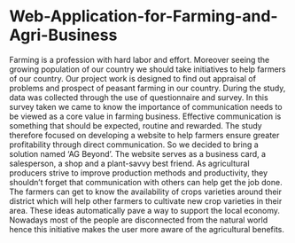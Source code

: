 # Web-Application-for-Farming-and-Agri-Business

Farming is a profession with hard labor and effort. Moreover seeing the growing population of our country we should take initiatives to help farmers of our country. Our project work is designed to find out appraisal of problems and prospect of peasant farming in our country. During the study, data was collected through the use of questionnaire and survey. In this survey taken we came to know the importance of communication needs to be viewed as a core value in farming business. Effective communication is something that should be expected, routine and rewarded. The study therefore focused on developing a website to help farmers ensure greater profitability through direct communication. So we decided to bring a solution named ‘AG Beyond’. The website serves as a business card, a salesperson, a shop and a plant-savvy best friend. As agricultural producers strive to improve production methods and productivity, they shouldn’t forget that communication with others can help get the job done. The farmers can get to know the availability of crops varieties around their district which will help other farmers to cultivate new crop varieties in their area. These ideas automatically pave a way to support the local economy. Nowadays most of the people are disconnected from the natural world hence this initiative makes the user more aware of the agricultural benefits.
